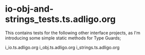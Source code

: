# io-obj-and-strings_tests.ts.adligo.org
This contains tests for the following other interface projects, as I'm introducing some simple static methods for Type Guards;

i_io.ts.adligo.org
i_obj.ts.adligo.org
i_strings.ts.adligo.org
